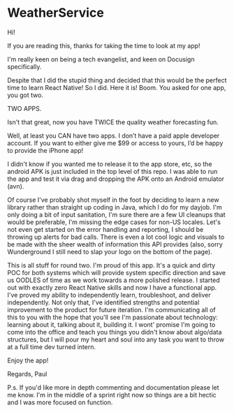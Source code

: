 # WeatherService


Hi!


If you are reading this, thanks for taking the time to look at my app!

I'm really keen on being a tech evangelist, and keen on Docusign specifically.

Despite that I did the stupid thing and decided that this would be the perfect time 
to learn React Native! So I did. Here it is! Boom. You asked for one app, you got two.

TWO APPS.

Isn't that great, now you have TWICE the quality weather forecasting fun. 

Well, at least you CAN have two apps. I don’t have a paid apple developer account. If you want to either give me $99 or access to yours, I’d be happy to provide the iPhone app!

I didn't know if you wanted me to release it to the app store, etc, so the android APK is just included
in the top level of this repo. I was able to run the app and test it via drag and dropping the APK onto
an Android emulator (avn).

Of course I've probably shot myself in the foot by deciding to learn a new library rather than straight up
coding in Java, which I do for my dayjob. I'm only doing a bit of input sanitation, I'm sure there are a few
UI cleanups that would be preferable, I'm missing the edge cases for non-US locales. Let's not even get started
on the error handling and reporting, I should be throwing up alerts for bad calls. There is even a lot cool logic 
and visuals to be made with the sheer wealth of information this API provides (also, sorry Wunderground I still need to
slap your logo on the bottom of the page). 

This is all stuff for round two. I'm proud of this app. It's a quick and dirty POC for both systems which will provide
system specific direction and save us OODLES of time as we work towards a more polished release. I started out with 
exactly zero React Native skills and now I have a functional app. I've proved my ability to independently learn, troubleshoot, 
and deliver independently. Not only that, I've identified strengths and potential improvement to the product for future iteration. 
I'm communicating all of this to you with the hope that you'll see I'm passionate about technology: learning about it, talking about it, building it. I wont' promise I'm going to come into the office and teach you things you didn't know about algo/data structures, but I will pour my heart and soul into any task you want to throw at a full time dev turned intern. 

Enjoy the app!

Regards,
Paul

P.s. If you'd like more in depth commenting and documentation please let me know. I'm in the middle of a sprint right now so things are a bit hectic and I was more focused on function.

